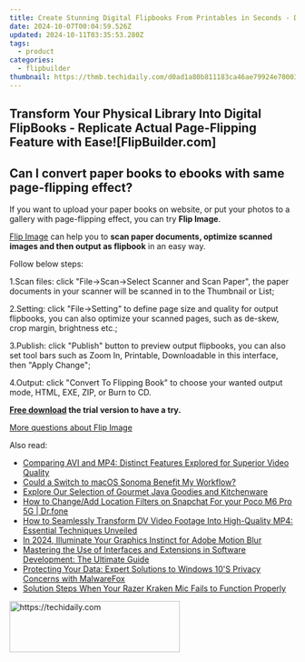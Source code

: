 ```yaml
---
title: Create Stunning Digital Flipbooks From Printables in Seconds - Discover the Magic of Flip Printer Technology.
date: 2024-10-07T00:04:59.526Z
updated: 2024-10-11T03:35:53.280Z
tags:
  - product
categories:
  - flipbuilder
thumbnail: https://thmb.techidaily.com/d0ad1a80b811183ca46ae79924e7000317315a162e7cdec3aea5493a006f5c51.jpg
---
```


## Transform Your Physical Library Into Digital FlipBooks - Replicate Actual Page-Flipping Feature with Ease![FlipBuilder.com]

## Can I convert paper books to ebooks with same page-flipping effect?

If you want to upload your paper books on website, or put your photos to a gallery with page-flipping effect, you can try **Flip Image**. 

[Flip Image](https://tools.techidaily.com/flipbuilder/products/) can help you to **scan paper documents, optimize scanned images and then output as flipbook** in an easy way.

Follow below steps:

1.Scan files: click "File->Scan->Select Scanner and Scan Paper", the paper documents in your scanner will be scanned in to the Thumbnail or List;

2.Setting: click "File->Setting" to define page size and quality for output flipbooks, you can also optimize your scanned pages, such as de-skew, crop margin, brightness etc.;

3.Publish: click "Publish" button to preview output flipbooks, you can also set tool bars such as Zoom In, Printable, Downloadable in this interface, then "Apply Change";

4.Output: click "Convert To Flipping Book" to choose your wanted output mode, HTML, EXE, ZIP, or Burn to CD.

**[Free download](https://tools.techidaily.com/flipbuilder/products/) the trial version to have a try.** 

[More questions about Flip Image](https://tools.techidaily.com/flipbuilder/products/)

<ins class="adsbygoogle"
     style="display:block"
     data-ad-format="autorelaxed"
     data-ad-client="ca-pub-7571918770474297"
     data-ad-slot="1223367746"></ins>

<ins class="adsbygoogle"
     style="display:block"
     data-ad-client="ca-pub-7571918770474297"
     data-ad-slot="8358498916"
     data-ad-format="auto"
     data-full-width-responsive="true"></ins>

<span class="atpl-alsoreadstyle">Also read:</span>
<div><ul>
<li><a href="https://media-tips.techidaily.com/comparing-avi-and-mp4-distinct-features-explored-for-superior-video-quality/"><u>Comparing AVI and MP4: Distinct Features Explored for Superior Video Quality</u></a></li>
<li><a href="https://fox-glue.techidaily.com/could-a-switch-to-macos-sonoma-benefit-my-workflow/"><u>Could a Switch to macOS Sonoma Benefit My Workflow?</u></a></li>
<li><a href="https://fox-tls.techidaily.com/explore-our-selection-of-gourmet-java-goodies-and-kitchenware/"><u>Explore Our Selection of Gourmet Java Goodies and Kitchenware</u></a></li>
<li><a href="https://location-social.techidaily.com/how-to-changeadd-location-filters-on-snapchat-for-your-poco-m6-pro-5g-drfone-by-drfone-virtual-android/"><u>How to Change/Add Location Filters on Snapchat For your Poco M6 Pro 5G | Dr.fone</u></a></li>
<li><a href="https://fox-tls.techidaily.com/how-to-seamlessly-transform-dv-video-footage-into-high-quality-mp4-essential-techniques-unveiled/"><u>How to Seamlessly Transform DV Video Footage Into High-Quality MP4: Essential Techniques Unveiled</u></a></li>
<li><a href="https://some-techniques.techidaily.com/in-2024-illuminate-your-graphics-instinct-for-adobe-motion-blur/"><u>In 2024, Illuminate Your Graphics Instinct for Adobe Motion Blur</u></a></li>
<li><a href="https://fox-tls.techidaily.com/mastering-the-use-of-interfaces-and-extensions-in-software-development-the-ultimate-guide/"><u>Mastering the Use of Interfaces and Extensions in Software Development: The Ultimate Guide</u></a></li>
<li><a href="https://fox-tls.techidaily.com/protecting-your-data-expert-solutions-to-windows-10s-privacy-concerns-with-malwarefox/"><u>Protecting Your Data: Expert Solutions to Windows 10'S Privacy Concerns with MalwareFox</u></a></li>
<li><a href="https://sound-issues.techidaily.com/solution-steps-when-your-razer-kraken-mic-fails-to-function-properly/"><u>Solution Steps When Your Razer Kraken Mic Fails to Function Properly</u></a></li>
</ul></div>

<!-- affiliate ads begin -->
<a href="https://aligracehair.sjv.io/c/5597632/1959773/19272" target="_top" id="1959773">
  <img src="//a.impactradius-go.com/display-ad/19272-1959773" border="0" alt="https://techidaily.com" width="300" height="90"/>
</a>
<img height="0" width="0" src="https://aligracehair.sjv.io/i/5597632/1959773/19272" style="position:absolute;visibility:hidden;" border="0" />
<!-- affiliate ads end -->

